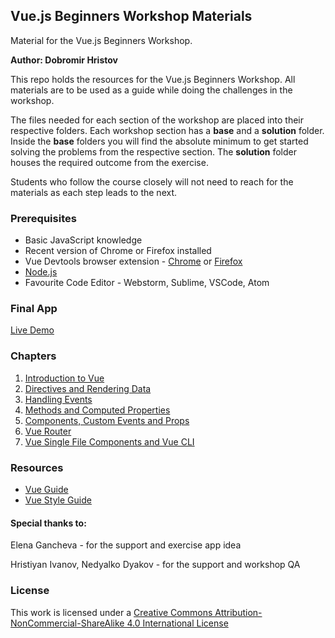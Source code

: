 ## Vue.js Beginners Workshop Materials

Material for the Vue.js Beginners Workshop. 

**Author: Dobromir Hristov**

This repo holds the resources for the Vue.js Beginners Workshop. All materials are to be used as a 
guide while doing the challenges in the workshop. 

The files needed for each section of the workshop are placed into their respective folders. 
Each workshop section has a **base** and a **solution** folder. Inside the **base** folders you will find the absolute
minimum to get started solving the problems from the respective section. The **solution** folder houses the required outcome
from the exercise.

Students who follow the course closely will not need to reach for the materials as each step leads to the next.

### Prerequisites

* Basic JavaScript knowledge
* Recent version of Chrome or Firefox installed
* Vue Devtools browser extension - [Chrome](https://chrome.google.com/webstore/detail/vuejs-devtools/nhdogjmejiglipccpnnnanhbledajbpd?hl=en) or [Firefox](https://addons.mozilla.org/en-US/firefox/addon/vue-js-devtools/)
* [Node.js](https://nodejs.org/en/)
* Favourite Code Editor - Webstorm, Sublime, VSCode, Atom

### Final App
[Live Demo](https://angry-banach-940a4c.netlify.com/)

### Chapters
1. [Introduction to Vue](./1-introduction)
2. [Directives and Rendering Data](./2-directives-rendering)
3. [Handling Events](./3-events)
4. [Methods and Computed Properties](./4-methods-computed)
5. [Components, Custom Events and Props](./5-components-events-props)
6. [Vue Router](./6-router)
7. [Vue Single File Components and Vue CLI](./7-cli-sfc)

### Resources
* [Vue Guide](https://vuejs.org/v2/guide/)
* [Vue Style Guide](https://vuejs.org/v2/style-guide/)

#### Special thanks to: 
Elena Gancheva - for the support and exercise app idea

Hristiyan Ivanov, Nedyalko Dyakov - for the support and workshop QA

### License
This work is licensed under a [Creative Commons Attribution-NonCommercial-ShareAlike 4.0 International License](https://creativecommons.org/licenses/by-nc-sa/4.0/)
